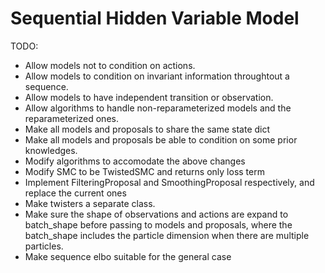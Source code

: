 # Sequential Hidden Variable Model

TODO:

* Allow models not to condition on actions.
* Allow models to condition on invariant information throughtout a sequence.
* Allow models to have independent transition or observation.
* Allow algorithms to handle non-reparameterized models and the reparameterized ones.
* Make all models and proposals to share the same state dict
* Make all models and proposals  be able to condition on some prior knowledges.
* Modify algorithms to accomodate the above changes
* Modify SMC to be TwistedSMC and returns only loss term
* Implement FilteringProposal and SmoothingProposal respectively, and replace the current ones
* Make twisters a separate class.
* Make sure the shape of observations and actions are expand to batch_shape before passing to models and proposals, where the batch_shape includes the particle dimension when there are multiple particles.
* Make sequence elbo suitable for the general case
